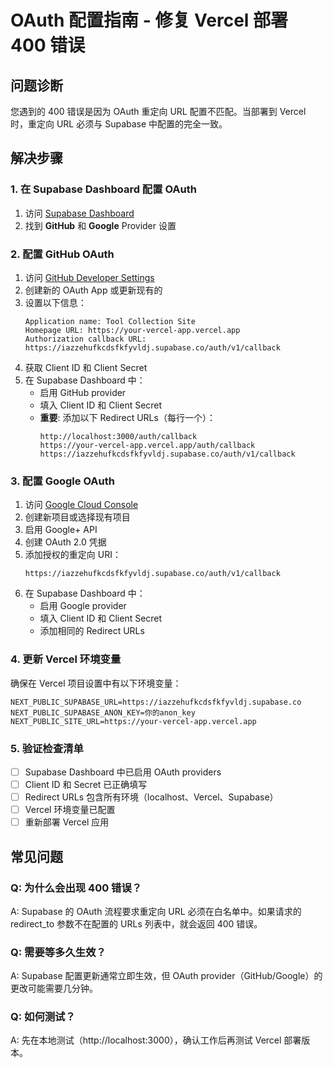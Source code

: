 # OAuth 配置指南 - 修复 Vercel 部署 400 错误

## 问题诊断

您遇到的 400 错误是因为 OAuth 重定向 URL 配置不匹配。当部署到 Vercel 时，重定向 URL 必须与 Supabase 中配置的完全一致。

## 解决步骤

### 1. 在 Supabase Dashboard 配置 OAuth

1. 访问 [Supabase Dashboard](https://supabase.com/dashboard/project/iazzehufkcdsfkfyvldj/auth/providers)
2. 找到 **GitHub** 和 **Google** Provider 设置

### 2. 配置 GitHub OAuth

1. 访问 [GitHub Developer Settings](https://github.com/settings/developers)
2. 创建新的 OAuth App 或更新现有的
3. 设置以下信息：
   ```
   Application name: Tool Collection Site
   Homepage URL: https://your-vercel-app.vercel.app
   Authorization callback URL: https://iazzehufkcdsfkfyvldj.supabase.co/auth/v1/callback
   ```
4. 获取 Client ID 和 Client Secret
5. 在 Supabase Dashboard 中：
   - 启用 GitHub provider
   - 填入 Client ID 和 Client Secret
   - **重要**: 添加以下 Redirect URLs（每行一个）：
     ```
     http://localhost:3000/auth/callback
     https://your-vercel-app.vercel.app/auth/callback
     https://iazzehufkcdsfkfyvldj.supabase.co/auth/v1/callback
     ```

### 3. 配置 Google OAuth

1. 访问 [Google Cloud Console](https://console.cloud.google.com/)
2. 创建新项目或选择现有项目
3. 启用 Google+ API
4. 创建 OAuth 2.0 凭据
5. 添加授权的重定向 URI：
   ```
   https://iazzehufkcdsfkfyvldj.supabase.co/auth/v1/callback
   ```
6. 在 Supabase Dashboard 中：
   - 启用 Google provider
   - 填入 Client ID 和 Client Secret
   - 添加相同的 Redirect URLs

### 4. 更新 Vercel 环境变量

确保在 Vercel 项目设置中有以下环境变量：
```
NEXT_PUBLIC_SUPABASE_URL=https://iazzehufkcdsfkfyvldj.supabase.co
NEXT_PUBLIC_SUPABASE_ANON_KEY=你的anon_key
NEXT_PUBLIC_SITE_URL=https://your-vercel-app.vercel.app
```

### 5. 验证检查清单

- [ ] Supabase Dashboard 中已启用 OAuth providers
- [ ] Client ID 和 Secret 已正确填写
- [ ] Redirect URLs 包含所有环境（localhost、Vercel、Supabase）
- [ ] Vercel 环境变量已配置
- [ ] 重新部署 Vercel 应用

## 常见问题

### Q: 为什么会出现 400 错误？
A: Supabase 的 OAuth 流程要求重定向 URL 必须在白名单中。如果请求的 redirect_to 参数不在配置的 URLs 列表中，就会返回 400 错误。

### Q: 需要等多久生效？
A: Supabase 配置更新通常立即生效，但 OAuth provider（GitHub/Google）的更改可能需要几分钟。

### Q: 如何测试？
A: 先在本地测试（http://localhost:3000），确认工作后再测试 Vercel 部署版本。